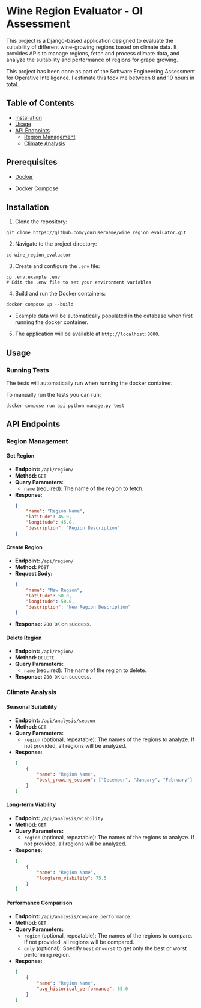 # Wine Region Evaluator - OI Assessment

This project is a Django-based application designed to evaluate the suitability of different wine-growing regions based on climate data. It provides APIs to manage regions, fetch and process climate data, and analyze the suitability and performance of regions for grape growing.

This project has been done as part of the Software Engineering Assessment for Operative Intelligence. I estimate this took me between 8 and 10 hours in total.

## Table of Contents

- [Installation](#installation)
- [Usage](#usage)
- [API Endpoints](#api-endpoints)
    - [Region Management](#region-management)
    - [Climate Analysis](#climate-analysis)

## Prerequisites
- [Docker](https://docs.docker.com/get-started/get-docker/)

- Docker Compose

## Installation

1. Clone the repository:
```
git clone https://github.com/yourusername/wine_region_evaluator.git
```
2. Navigate to the project directory:
```
cd wine_region_evaluator
```

3. Create and configure the `.env` file:
```
cp .env.example .env
# Edit the .env file to set your environment variables
```

4. Build and run the Docker containers:
```
docker compose up --build
```
- Example data will be automatically populated in the database when first running the docker container.

5. The application will be available at `http://localhost:8000`.

## Usage

### Running Tests

The tests will automatically run when running the docker container.

To manually run the tests you can run:
```
docker compose run api python manage.py test
```

## API Endpoints

### Region Management

#### Get Region
- **Endpoint:** `/api/region/`
- **Method:** `GET`
- **Query Parameters:**
    - `name` (required): The name of the region to fetch.
- **Response:**
    ```json
    {
        "name": "Region Name",
        "latitude": 45.0,
        "longitude": 45.0,
        "description": "Region Description"
    }
    ```

#### Create Region
- **Endpoint:** `/api/region/`
- **Method:** `POST`
- **Request Body:**
    ```json
    {
        "name": "New Region",
        "latitude": 50.0,
        "longitude": 50.0,
        "description": "New Region Description"
    }
    ```
- **Response:** `200 OK` on success.

#### Delete Region
- **Endpoint:** `/api/region/`
- **Method:** `DELETE`
- **Query Parameters:**
    - `name` (required): The name of the region to delete.
- **Response:** `200 OK` on success.

### Climate Analysis

#### Seasonal Suitability
- **Endpoint:** `/api/analysis/season`
- **Method:** `GET`
- **Query Parameters:**
    - `region` (optional, repeatable): The names of the regions to analyze. If not provided, all regions will be analyzed.
- **Response:**
    ```json
    [
        {
            "name": "Region Name",
            "best_growing_season": ["December", "January", "February"]
        }
    ]
    ```

#### Long-term Viability
- **Endpoint:** `/api/analysis/viability`
- **Method:** `GET`
- **Query Parameters:**
    - `region` (optional, repeatable): The names of the regions to analyze. If not provided, all regions will be analyzed.
- **Response:**
    ```json
    [
        {
            "name": "Region Name",
            "longterm_viability": 75.5
        }
    ]
    ```

#### Performance Comparison
- **Endpoint:** `/api/analysis/compare_performance`
- **Method:** `GET`
- **Query Parameters:**
    - `region` (optional, repeatable): The names of the regions to compare. If not provided, all regions will be compared.
    - `only` (optional): Specify `best` or `worst` to get only the best or worst performing region.
- **Response:**
    ```json
    [
        {
            "name": "Region Name",
            "avg_historical_performance": 85.0
        }
    ]
    ```


